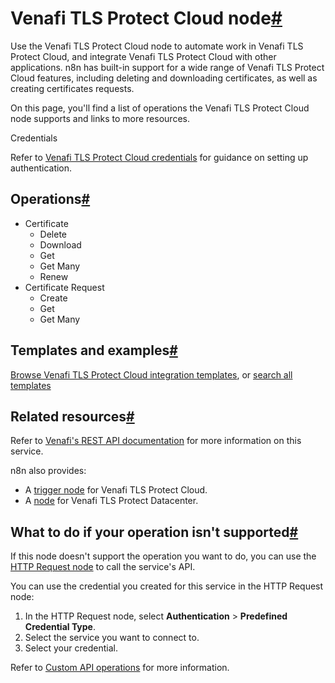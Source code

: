 [](https://github.com/n8n-io/n8n-docs/edit/main/docs/integrations/builtin/app-nodes/n8n-nodes-base.venafitlsprotectcloud.md "Edit this page")

# Venafi TLS Protect Cloud node[#](#venafi-tls-protect-cloud-node "Permanent link")

Use the Venafi TLS Protect Cloud node to automate work in Venafi TLS Protect Cloud, and integrate Venafi TLS Protect Cloud with other applications. n8n has built-in support for a wide range of Venafi TLS Protect Cloud features, including deleting and downloading certificates, as well as creating certificates requests.

On this page, you'll find a list of operations the Venafi TLS Protect Cloud node supports and links to more resources.

Credentials

Refer to [Venafi TLS Protect Cloud credentials](../../credentials/venafitlsprotectcloud/) for guidance on setting up authentication.

## Operations[#](#operations "Permanent link")

*   Certificate
    *   Delete
    *   Download
    *   Get
    *   Get Many
    *   Renew
*   Certificate Request
    *   Create
    *   Get
    *   Get Many

## Templates and examples[#](#templates-and-examples "Permanent link")

[Browse Venafi TLS Protect Cloud integration templates](https://n8n.io/integrations/venafi-tls-protect-cloud/), or [search all templates](https://n8n.io/workflows/)

## Related resources[#](#related-resources "Permanent link")

Refer to [Venafi's REST API documentation](https://docs.venafi.cloud/api/vaas-rest-api/) for more information on this service.

n8n also provides:

*   A [trigger node](../../trigger-nodes/n8n-nodes-base.venafitlsprotectcloudtrigger/) for Venafi TLS Protect Cloud.
*   A [node](../n8n-nodes-base.venafitlsprotectdatacenter/) for Venafi TLS Protect Datacenter.

## What to do if your operation isn't supported[#](#what-to-do-if-your-operation-isnt-supported "Permanent link")

If this node doesn't support the operation you want to do, you can use the [HTTP Request node](../../core-nodes/n8n-nodes-base.httprequest/) to call the service's API.

You can use the credential you created for this service in the HTTP Request node:

1.  In the HTTP Request node, select **Authentication** > **Predefined Credential Type**.
2.  Select the service you want to connect to.
3.  Select your credential.

Refer to [Custom API operations](../../../custom-operations/) for more information.